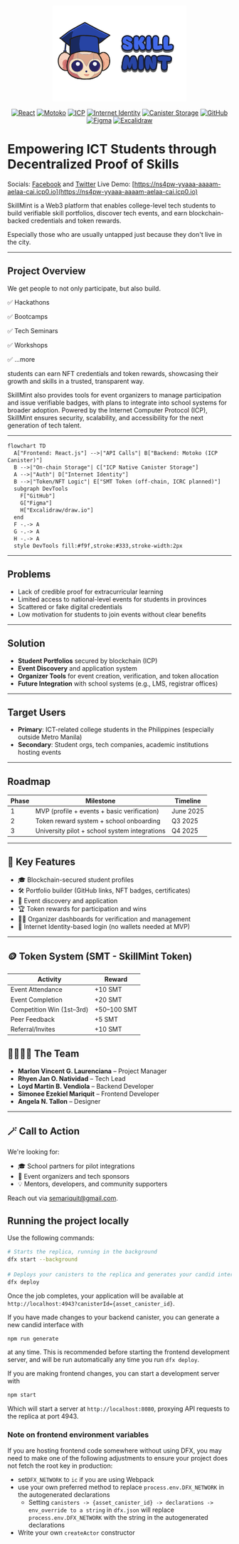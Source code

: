 <div align="center">
  <img src="./SkillMint.png" alt="SkillMint Logo" width="300"/>
</div>

<div align="center">

[![React](https://img.shields.io/badge/Frontend-React.js-61DAFB?logo=react)](https://react.dev/) [![Motoko](https://img.shields.io/badge/Backend-Motoko-2D6DF6?logo=data:image/svg+xml;base64,PHN2ZyBmaWxsPSIjMkQ2REY2IiB2aWV3Qm94PSIwIDAgMjQgMjQiPjxwYXRoIGQ9Ik0xMiAyQzYuNDggMiAyIDYuNDggMiAxMnM0LjQ4IDEwIDEwIDEwIDEwLTQuNDggMTAtMTBTMTcuNTIgMiAxMiAyem0wIDE4Yy00LjQxIDAtOC0zLjU5LTgtOHMzLjU5LTggOC04IDggMy41OSA4IDgtMy41OSA4LTggOHoiLz48L3N2Zz4=)](https://internetcomputer.org/docs/current/motoko/main/motoko-intro/) [![ICP](https://img.shields.io/badge/Blockchain-ICP-29ABE2?logo=internet-computer)](https://internetcomputer.org/) [![Internet Identity](https://img.shields.io/badge/Auth-Internet%20Identity-FF9900?logo=internet-computer)](https://identity.ic0.app/) [![Canister Storage](https://img.shields.io/badge/Storage-Canister%20Storage-6E4AFF?logo=internet-computer)](https://internetcomputer.org/docs/current/developer-docs/integrations/storage/) [![GitHub](https://img.shields.io/badge/Dev%20Tools-GitHub-181717?logo=github)](https://github.com/) [![Figma](https://img.shields.io/badge/Design-Figma-F24E1E?logo=figma)](https://figma.com/) [![Excalidraw](https://img.shields.io/badge/Design-Excalidraw-1D1D1D?logo=excalidraw)](https://excalidraw.com/)

</div>

# **Empowering ICT Students through Decentralized Proof of Skills**

Socials: [Facebook](https://www.facebook.com/profile.php?id=61577693313846) and [Twitter](https://x.com/skillmintph/status/1936428982003773634)
Live Demo: [https://ns4pw-yyaaa-aaaam-aelaa-cai.icp0.io](https://ns4pw-yyaaa-aaaam-aelaa-cai.icp0.io)

SkillMint is a Web3 platform that enables college-level tech students to build verifiable skill portfolios, discover tech events, and earn blockchain-backed credentials and token rewards.

Especially those who are usually untapped just because they don't live in the city.

---

## Project Overview

We get people to not only participate, but also build.

✅ Hackathons

✅ Bootcamps

✅ Tech Seminars

✅ Workshops

✅ ...more 

students can earn NFT credentials and token rewards, showcasing their growth and skills in a trusted, transparent way. 

SkillMint also provides tools for event organizers to manage participation and issue verifiable badges, with plans to integrate into school systems for broader adoption. Powered by the Internet Computer Protocol (ICP), SkillMint ensures security, scalability, and accessibility for the next generation of tech talent.

---

```mermaid
flowchart TD
  A["Frontend: React.js"] -->|"API Calls"| B["Backend: Motoko (ICP Canister)"]
  B -->|"On-chain Storage"| C["ICP Native Canister Storage"]
  A -->|"Auth"| D["Internet Identity"]
  B -->|"Token/NFT Logic"| E["SMT Token (off-chain, ICRC planned)"]
  subgraph DevTools
    F["GitHub"]
    G["Figma"]
    H["Excalidraw/draw.io"]
  end
  F -.-> A
  G -.-> A
  H -.-> A
  style DevTools fill:#f9f,stroke:#333,stroke-width:2px
  ```
---

## Problems

- Lack of credible proof for extracurricular learning
- Limited access to national-level events for students in provinces
- Scattered or fake digital credentials
- Low motivation for students to join events without clear benefits

---

## Solution 

- **Student Portfolios** secured by blockchain (ICP)
- **Event Discovery** and application system
- **Organizer Tools** for event creation, verification, and token allocation
- **Future Integration** with school systems (e.g., LMS, registrar offices)

---

## Target Users

- **Primary**: ICT-related college students in the Philippines (especially outside Metro Manila)
- **Secondary**: Student orgs, tech companies, academic institutions hosting events

---

## Roadmap

| Phase | Milestone                                      | Timeline |
|-------|------------------------------------------------|----------|
| 1     | MVP (profile + events + basic verification)    | June 2025|
| 2     | Token reward system + school onboarding        | Q3 2025  |
| 3     | University pilot + school system integrations  | Q4 2025  |

---

## 🧠 Key Features

- 🎓 Blockchain-secured student profiles
- 🛠 Portfolio builder (GitHub links, NFT badges, certificates)
- 📅 Event discovery and application
- 🏆 Token rewards for participation and wins
- 🧑‍🏫 Organizer dashboards for verification and management
- 🔐 Internet Identity-based login (no wallets needed at MVP)

---

## 🪙 Token System (SMT - SkillMint Token)

| Activity                  | Reward      |
|---------------------------|-------------|
| Event Attendance          | +10 SMT     |
| Event Completion          | +20 SMT     |
| Competition Win (1st–3rd) | +50–100 SMT |
| Peer Feedback             | +5 SMT      |
| Referral/Invites          | +10 SMT     |


## 👨‍👩‍👧‍👦 The Team

- **Marlon Vincent G. Laurenciana** – Project Manager  
- **Rhyen Jan O. Natividad** – Tech Lead  
- **Loyd Martin B. Vendiola** – Backend Developer  
- **Simonee Ezekiel Mariquit** – Frontend Developer  
- **Angela N. Tallon** – Designer

---

## 🪄 Call to Action

We're looking for:
- 🎓 School partners for pilot integrations
- 🏢 Event organizers and tech sponsors
- 💡 Mentors, developers, and community supporters

Reach out via semariquit@gmail.com.

## Running the project locally

Use the following commands:

```bash
# Starts the replica, running in the background
dfx start --background

# Deploys your canisters to the replica and generates your candid interface
dfx deploy
```

Once the job completes, your application will be available at `http://localhost:4943?canisterId={asset_canister_id}`.

If you have made changes to your backend canister, you can generate a new candid interface with

```bash
npm run generate
```

at any time. This is recommended before starting the frontend development server, and will be run automatically any time you run `dfx deploy`.

If you are making frontend changes, you can start a development server with

```bash
npm start
```

Which will start a server at `http://localhost:8080`, proxying API requests to the replica at port 4943.

### Note on frontend environment variables

If you are hosting frontend code somewhere without using DFX, you may need to make one of the following adjustments to ensure your project does not fetch the root key in production:

- set`DFX_NETWORK` to `ic` if you are using Webpack
- use your own preferred method to replace `process.env.DFX_NETWORK` in the autogenerated declarations
  - Setting `canisters -> {asset_canister_id} -> declarations -> env_override to a string` in `dfx.json` will replace `process.env.DFX_NETWORK` with the string in the autogenerated declarations
- Write your own `createActor` constructor
